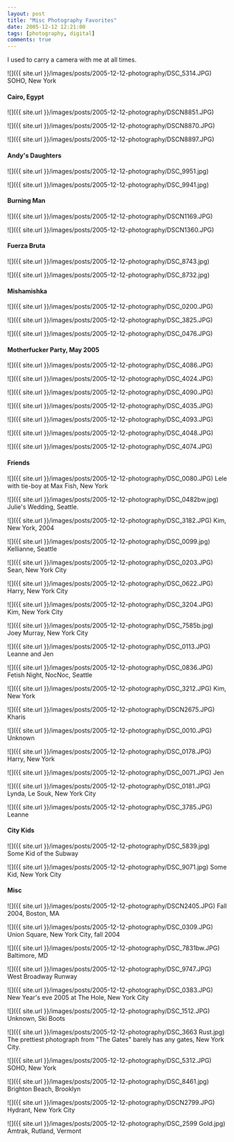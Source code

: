 ```yaml
---
layout: post
title: "Misc Photography Favorites"
date: 2005-12-12 12:21:00
tags: [photography, digital]
comments: true
---
```

I used to carry a camera with me at all times.

![]({{ site.url }}/images/posts/2005-12-12-photography/DSC_5314.JPG)
SOHO, New York

#### Cairo, Egypt

![]({{ site.url }}/images/posts/2005-12-12-photography/DSCN8851.JPG)

![]({{ site.url }}/images/posts/2005-12-12-photography/DSCN8870.JPG)

![]({{ site.url }}/images/posts/2005-12-12-photography/DSCN8897.JPG)

#### Andy's Daughters

![]({{ site.url }}/images/posts/2005-12-12-photography/DSC_9951.jpg)

![]({{ site.url }}/images/posts/2005-12-12-photography/DSC_9941.jpg)

#### Burning Man

![]({{ site.url }}/images/posts/2005-12-12-photography/DSCN1169.JPG)

![]({{ site.url }}/images/posts/2005-12-12-photography/DSCN1360.JPG)

#### Fuerza Bruta

![]({{ site.url }}/images/posts/2005-12-12-photography/DSC_8743.jpg)

![]({{ site.url }}/images/posts/2005-12-12-photography/DSC_8732.jpg)

#### Mishamishka

![]({{ site.url }}/images/posts/2005-12-12-photography/DSC_0200.JPG)

![]({{ site.url }}/images/posts/2005-12-12-photography/DSC_3825.JPG)

![]({{ site.url }}/images/posts/2005-12-12-photography/DSC_0476.JPG)

#### Motherfucker Party, May 2005

![]({{ site.url }}/images/posts/2005-12-12-photography/DSC_4086.JPG)

![]({{ site.url }}/images/posts/2005-12-12-photography/DSC_4024.JPG)

![]({{ site.url }}/images/posts/2005-12-12-photography/DSC_4090.JPG)

![]({{ site.url }}/images/posts/2005-12-12-photography/DSC_4035.JPG)

![]({{ site.url }}/images/posts/2005-12-12-photography/DSC_4093.JPG)

![]({{ site.url }}/images/posts/2005-12-12-photography/DSC_4048.JPG)

![]({{ site.url }}/images/posts/2005-12-12-photography/DSC_4074.JPG)

#### Friends

![]({{ site.url }}/images/posts/2005-12-12-photography/DSC_0080.JPG)
Lele with tie-boy at Max Fish, New York

![]({{ site.url }}/images/posts/2005-12-12-photography/DSC_0482bw.jpg)
Julie's Wedding, Seattle.

![]({{ site.url }}/images/posts/2005-12-12-photography/DSC_3182.JPG)
Kim, New York, 2004

![]({{ site.url }}/images/posts/2005-12-12-photography/DSC_0099.jpg)
Kellianne, Seattle

![]({{ site.url }}/images/posts/2005-12-12-photography/DSC_0203.JPG)
Sean, New York City

![]({{ site.url }}/images/posts/2005-12-12-photography/DSC_0622.JPG)
Harry, New York City

![]({{ site.url }}/images/posts/2005-12-12-photography/DSC_3204.JPG)
Kim, New York City

![]({{ site.url }}/images/posts/2005-12-12-photography/DSC_7585b.jpg)
Joey Murray, New York City

![]({{ site.url }}/images/posts/2005-12-12-photography/DSC_0113.JPG)
Leanne and Jen

![]({{ site.url }}/images/posts/2005-12-12-photography/DSC_0836.JPG)
Fetish Night, NocNoc, Seattle

![]({{ site.url }}/images/posts/2005-12-12-photography/DSC_3212.JPG)
Kim, New York

![]({{ site.url }}/images/posts/2005-12-12-photography/DSCN2675.JPG)
Kharis

![]({{ site.url }}/images/posts/2005-12-12-photography/DSC_0010.JPG)
Unknown

![]({{ site.url }}/images/posts/2005-12-12-photography/DSC_0178.JPG)
Harry, New York

![]({{ site.url }}/images/posts/2005-12-12-photography/DSC_0071.JPG)
Jen

![]({{ site.url }}/images/posts/2005-12-12-photography/DSC_0181.JPG)
Lynda, Le Souk, New York City

![]({{ site.url }}/images/posts/2005-12-12-photography/DSC_3785.JPG)
Leanne

#### City Kids

![]({{ site.url }}/images/posts/2005-12-12-photography/DSC_5839.jpg)
Some Kid of the Subway

![]({{ site.url }}/images/posts/2005-12-12-photography/DSC_9071.jpg)
Some Kid, New York City

#### Misc

![]({{ site.url }}/images/posts/2005-12-12-photography/DSCN2405.JPG)
Fall 2004, Boston, MA

![]({{ site.url }}/images/posts/2005-12-12-photography/DSC_0309.JPG)
Union Square, New York City, fall 2004

![]({{ site.url }}/images/posts/2005-12-12-photography/DSC_7831bw.JPG)
Baltimore, MD

![]({{ site.url }}/images/posts/2005-12-12-photography/DSC_9747.JPG)
West Broadway Runway

![]({{ site.url }}/images/posts/2005-12-12-photography/DSC_0383.JPG)
New Year's eve 2005 at The Hole, New York City

![]({{ site.url }}/images/posts/2005-12-12-photography/DSC_1512.JPG)
Unknown, Ski Boots

![]({{ site.url }}/images/posts/2005-12-12-photography/DSC_3663 Rust.jpg)
The prettiest photograph from "The Gates" barely has any gates, New York City.

![]({{ site.url }}/images/posts/2005-12-12-photography/DSC_5312.JPG)
SOHO, New York

![]({{ site.url }}/images/posts/2005-12-12-photography/DSC_8461.jpg)
Brighton Beach, Brooklyn

![]({{ site.url }}/images/posts/2005-12-12-photography/DSCN2799.JPG)
Hydrant, New York City

![]({{ site.url }}/images/posts/2005-12-12-photography/DSC_2599 Gold.jpg)
Amtrak, Rutland, Vermont
